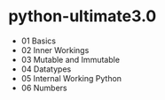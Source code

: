 # python-ultimate3.0

- 01 Basics
- 02 Inner Workings
- 03 Mutable and Immutable
- 04 Datatypes
- 05 Internal Working Python
- 06 Numbers